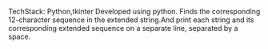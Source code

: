 TechStack: Python,tkinter 
Developed using python. Finds the corresponding 12-character sequence in the extended string.And print each string and its corresponding extended sequence on a separate line, separated by a space.
